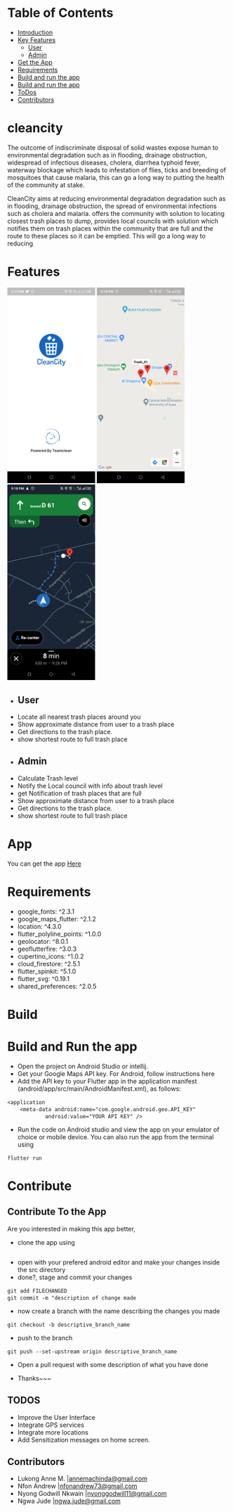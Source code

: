 # Table of Contents
<ul>
    <li>
        <a href="#cleancity">Introduction</a>
    </li>
    <li>
        <a href="#Features">Key Features</a>
        <ul><li><a href="#User">User</a></li>
        <li><a href="#Admin">Admin</a></li></ul>
    </li>
    <li>
        <a href="#App">Get the App</a>
    </li>
    <li>
        <a href="#Requirement">Requirements</a>
    </li>
    <li>
        <a href="#Build">Build and run the app</a>
    </li>
     <li>
        <a href="#Contribute">Build and run the app</a>
    </li>
    <li>
        <a href="#TODOS">ToDos</a>
    </li>
    <li>
        <a href="#Contributors">Contributors</a>
    </li>
</ul>

# cleancity

The outcome of indiscriminate disposal of solid wastes expose human to environmental
degradation such as in flooding, drainage obstruction, widespread of infectious diseases,
cholera, diarrhea typhoid fever, waterway blockage which leads to infestation of flies, ticks and
breeding of mosquitoes that cause malaria, this can go a long way to putting the health of the
community at stake.

CleanCity aims at reducing environmental degradation degradation such as in flooding,
drainage obstruction, the spread of environmental infections such as cholera and malaria. offers
the community with solution to locating closest trash places to dump, provides local councils
with solution which notifies them on trash places within the community that are full and the
route to these places so it can be emptied. This will go a long way to reducing

# Features
<p float="left" >
<img src = "assets/images/splash.png" width="200px" margin="50px">
<img src = "assets/images/locate.png" width="200px" margin="50px">
<img src = "assets/images/route.png" width="200px" margin="50px">
</p>

- ## User
- Locate all nearest trash places around you
- Show approximate distance from user to a trash place
- Get directions to the trash place.
- show shortest route to full trash place
- ## Admin
- Calculate Trash level
- Notify the Local council with info about trash level
- get Notification of trash places that are full
- Show approximate distance from user to a trash place
- Get directions to the trash place.
- show shortest route to full trash place

# App
You can get the app <a href="#">Here</a>

# Requirements
- google_fonts: ^2.3.1
- google_maps_flutter: ^2.1.2
- location: ^4.3.0
- flutter_polyline_points: ^1.0.0
- geolocator: ^8.0.1
- geoflutterfire: ^3.0.3
- cupertino_icons: ^1.0.2
- cloud_firestore: ^2.5.1
- flutter_spinkit: ^5.1.0
- flutter_svg: ^0.19.1
- shared_preferences: ^2.0.5

# Build
# Build and Run the app

- Open the project on Android Studio or intellij.
- Get your Google Maps API key. For Android, follow instructions here
- Add the API key to your Flutter app in the application manifest (android/app/src/main/AndroidManifest.xml), as follows:
```
<application
    <meta-data android:name="com.google.android.geo.API_KEY"
            android:value="YOUR API KEY" />

```
- Run the code on Android studio and view the app on your emulator of choice or mobile device. You can also run the app from the terminal using  
```
flutter run 
```

# Contribute
## Contribute To the App
Are you interested in making this app better, 
- clone the app using
``` git clone #apprepoLink
```
- open with your prefered android editor and make your changes inside the src directory
- done?, stage and commit your changes 
```
git add FILECHANGED
git commit -m "description of change made
```
- now create a branch with the name describing the changes you made
```
git checkout -b descriptive_branch_name
```
- push to the branch
``` 
git push --set-upstream origin descriptive_branch_name
```
- Open a pull request with some description of what you have done

- Thanks~~~

## TODOS
- Improve the User Interface
- Integrate GPS services
- Integrate more locations
- Add Sensitization messages on home screen.
## Contributors
- Lukong Anne M.        |<annemachinda@gmail.com>
- Nfon Andrew           |<nfonandrew73@gmail.com> 
- Nyong Godwill Nkwain  |<nyonggodwill11@gmail.com>
- Ngwa Jude             |<ngwa.jude@gmail.com>